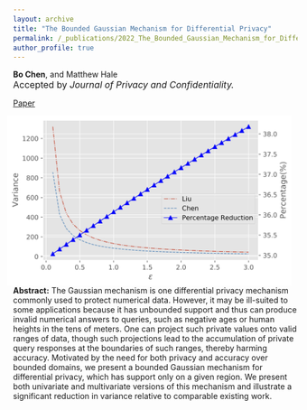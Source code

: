 ```yaml
---
layout: archive
title: "The Bounded Gaussian Mechanism for Differential Privacy"
permalink: /_publications/2022_The_Bounded_Gaussian_Mechanism_for_Differential_Privacy
author_profile: true
---
```


**Bo Chen**, and Matthew Hale<br><span style="font-size:12pt">Accepted by *Journal of Privacy and Confidentiality.*</span><br>

[Paper](https://arxiv.org/pdf/2211.17230.pdf)

<img 
src="/images/bounds_compare.png" 
width=600 
style="float: right; margin-left: 10px; margin-right: 10px;">

**Abstract:** The Gaussian mechanism is one differential privacy mechanism commonly used to protect numerical data. However, it may be ill-suited to some applications because it has unbounded support and thus can produce invalid numerical answers to queries, such as negative ages or human heights in the tens of meters. One can project such private values onto valid ranges of data, though such projections lead to the accumulation of private query responses at the boundaries of such ranges, thereby harming accuracy. Motivated by the need for both privacy and accuracy over bounded domains, we present a bounded Gaussian mechanism for differential privacy, which has support only on a given region. We present both univariate and multivariate versions of this mechanism and illustrate a significant reduction in variance relative to comparable existing work.

